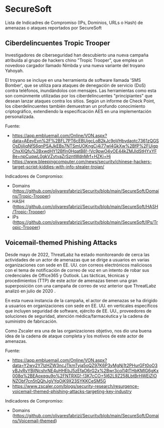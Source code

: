 # SecureSoft
Lista de Indicadres de Compromiso (IPs, Dominios, URLs o Hash) de amenazas o ataques reportados por SecureSoft

Ciberdelincuentes Tropic Trooper
-------
Investigadores de ciberseguridad han descubierto una nueva campaña atribuida al grupo de hackers chino "Tropic Trooper", que emplea un novedoso cargador llamado Nimbda y una nueva variante del troyano Yahoyah.

El troyano se incluye en una herramienta de software llamada 'SMS Bomber', que se utiliza para ataques de denegación de servicio (DoS) contra teléfonos, inundándolos con mensajes. Las herramientas como esta son comúnmente utilizadas por los ciberdelincuentes "principiantes" que desean lanzar ataques contra los sitios. Según un informe de Check Point, los ciberdelincuentes también demuestran un profundo conocimiento criptográfico, extendiendo la especificación AES en una implementación personalizada.

Fuente:
- https://app.embluemail.com/Online/VON.aspx?data=AEeyEvn%2F%2BFL7PT6cEBUjgcLoB2kJc9oVHbvdaotc7361zQGSOsDjjIiqNfS6qnPSAJkEBs7NTSmUOKngCj4i77wl4GkXw%2BfP%2FUigpChxXlQfu%2BxwdHY12BfIn0HqatB8!-!Vc9pwO4yOE44kZMJldStHYxYF8e+npCuqwL0gkVZytvaZrSzntWdnMrf+HZKi+Hj
- https://www.bleepingcomputer.com/news/security/chinese-hackers-target-script-kiddies-with-info-stealer-trojan/

Indicadores de Compromiso:
- Domains (https://github.com/olivaresfabrizi/Security/blob/main/SecureSoft/Domains/Tropic-Trooper)
- HASH (https://github.com/olivaresfabrizi/Security/blob/main/SecureSoft/HASH/Tropic-Trooper)
- IPs (https://github.com/olivaresfabrizi/Security/blob/main/SecureSoft/IPs/Tropic-Trooper)

Voicemail-themed Phishing Attacks
-------
Desde mayo de 2022, ThreatLabz ha estado monitoreando de cerca las actividades de un actor de amenazas que se dirige a usuarios en varias organizaciones con sede en EE. UU. con correos electrónicos maliciosos con el tema de notificación de correo de voz en un intento de robar sus credenciales de Office365 y Outlook. Las tácticas, técnicas y procedimientos (TTP) de este actor de amenazas tienen una gran superposición con una campaña de correo de voz anterior que ThreatLabz analizó en julio de 2020 .

En esta nueva instancia de la campaña, el actor de amenazas se ha dirigido a usuarios en organizaciones con sede en EE. UU. en verticales específicos que incluyen seguridad de software, ejército de EE. UU., proveedores de soluciones de seguridad, atención médica/farmacéutica y la cadena de suministro de fabricación.

Como Zscaler era una de las organizaciones objetivo, nos dio una buena idea de la cadena de ataque completa y los motivos de este actor de amenazas.

Fuente:
- https://app.embluemail.com/Online/VON.aspx?data=Y2wy2Y7lzHZW3ncJTkmTyja5oQZ97K6P3yMgNj1t2PHurGFt0oO3yBJvRyYBjINcshrNE4uHHEbJ5zEfaO6rG2x%2Bwr3col14tTHbKMlG6gKx008q%2BEAoxqqu9o%2FNTRXG!-!3K7cCO+5l62L9Z258LbtBrHWEiZlONZObf7cn5tQQhJgVYqOjK9X23SYKKCeSM5G
- https://www.zscaler.com/blogs/security-research/resurgence-voicemail-themed-phishing-attacks-targeting-key-industry

Indicadores de Compromiso:
- Domains (https://github.com/olivaresfabrizi/Security/blob/main/SecureSoft/Domains/Voicemail-themed)
